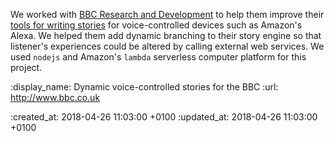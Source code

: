 We worked with [BBC Research and Development](http://www.bbc.co.uk/rd) to help them improve their [tools for writing stories](http://www.bbc.co.uk/rd/projects/talking-with-machines) for voice-controlled devices such as Amazon's Alexa. We helped them add dynamic branching to their story engine so that listener's experiences could be altered by calling external web services. We used `nodejs` and Amazon's `lambda` serverless computer platform for this project.

:display_name: Dynamic voice-controlled stories for the BBC
:url: http://www.bbc.co.uk

:created_at: 2018-04-26 11:03:00 +0100
:updated_at: 2018-04-26 11:03:00 +0100
